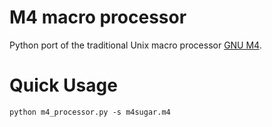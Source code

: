# M4 macro processor
Python port of the traditional Unix macro processor [GNU M4](https://www.gnu.org/software/m4/m4.html).

# Quick Usage 
```
python m4_processor.py -s m4sugar.m4
```
